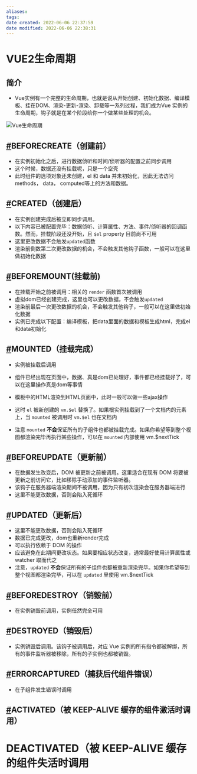 ```yaml
---
aliases: 
tags: 
date created: 2022-06-06 22:37:59
date modified: 2022-06-06 22:38:31
---
```


# VUE2生命周期

## 简介

- Vue实例有一个完整的生命周期，也就是说从开始创建、初始化数据、编译模板、挂在DOM、渲染-更新-渲染、卸载等一系列过程，我们成为Vue 实例的生命周期，钩子就是在某个阶段给你一个做某些处理的机会。

![Vue生命周期](https://picbed.fourteen.top/20210830_003514.png)

## [#](HTTPS://WWW.FOURTEEN.TOP/PAGES/D4959F/#BEFORECREATE-%E5%88%9B%E5%BB%BA%E5%89%8D)BEFORECREATE（创建前）

- 在实例初始化之后，进行数据侦听和时间/侦听器的配置之前同步调用
- 这个时候，数据还没有挂载呢，只是一个空壳
- 此时组件的选项对象还未创建，el 和 data 并未初始化，因此无法访问methods， data， computed等上的方法和数据。

## [#](HTTPS://WWW.FOURTEEN.TOP/PAGES/D4959F/#CREATED-%E5%88%9B%E5%BB%BA%E5%90%8E)CREATED（创建后）

- 在实例创建完成后被立即同步调用。
- 以下内容已被配置完毕：数据侦听、计算属性、方法、事件/侦听器的回调函数。然而，挂载阶段还没开始，且 `$el` property 目前尚不可用
- 这里更改数据不会触发`updated`函数
- 渲染前倒数第二次更改数据的机会，不会触发其他钩子函数，一般可以在这里做初始化数据

## [#](HTTPS://WWW.FOURTEEN.TOP/PAGES/D4959F/#BEFOREMOUNT-%E6%8C%82%E8%BD%BD%E5%89%8D)BEFOREMOUNT(挂载前)

- 在挂载开始之前被调用：相关的 `render` 函数首次被调用
- 虚拟dom已经创建完成，这里也可以更改数据，不会触发`updated`
- 渲染前最后一次更改数据的机会，不会触发其他钩子，一般可以在这里做初始化数据
- 实例已完成以下配置：编译模板，把data里面的数据和模板生成html，完成el和data初始化

## [#](HTTPS://WWW.FOURTEEN.TOP/PAGES/D4959F/#MOUNTED-%E6%8C%82%E8%BD%BD%E5%AE%8C%E6%88%90)MOUNTED（挂载完成）

- 实例被挂载后调用
    
- 组件已经出现在页面中，数据、真是dom已处理好，事件都已经挂载好了，可以在这里操作真是dom等事情
    
- 模板中的HTML渲染到HTML页面中，此时一般可以做一些ajax操作
    
- 这时 `el` 被新创建的 `vm.$el` 替换了。如果根实例挂载到了一个文档内的元素上，当 `mounted` 被调用时 `vm.$el` 也在文档内
    
- 注意 `mounted` **不会**保证所有的子组件也都被挂载完成。如果你希望等到整个视图都渲染完毕再执行某些操作，可以在 `mounted` 内部使用 vm.$nextTick
    

## [#](HTTPS://WWW.FOURTEEN.TOP/PAGES/D4959F/#BEFOREUPDATE-%E6%9B%B4%E6%96%B0%E5%89%8D)BEFOREUPDATE（更新前）

- 在数据发生改变后，DOM 被更新之前被调用。这里适合在现有 DOM 将要被更新之前访问它，比如移除手动添加的事件监听器。
- 该钩子在服务器端渲染期间不被调用，因为只有初次渲染会在服务器端进行
- 这里不能更改数据，否则会陷入死循环

## [#](HTTPS://WWW.FOURTEEN.TOP/PAGES/D4959F/#UPDATED-%E6%9B%B4%E6%96%B0%E5%90%8E)UPDATED（更新后）

- 这里不能更改数据，否则会陷入死循环
- 数据已完成更改，dom也重新render完成
- 可以执行依赖于 DOM 的操作
- 应该避免在此期间更改状态。如果要相应状态改变，通常最好使用计算属性或 watcher 取而代之
- 注意，`updated` **不会**保证所有的子组件也都被重新渲染完毕。如果你希望等到整个视图都渲染完毕，可以在 `updated` 里使用 vm.$nextTick

## [#](HTTPS://WWW.FOURTEEN.TOP/PAGES/D4959F/#BEFOREDESTROY-%E9%94%80%E6%AF%81%E5%89%8D)BEFOREDESTROY（销毁前）

- 在实例销毁前调用，实例任然完全可用

## [#](HTTPS://WWW.FOURTEEN.TOP/PAGES/D4959F/#DESTROYED-%E9%94%80%E6%AF%81%E5%90%8E)DESTROYED（销毁后）

- 实例销毁后调用。该钩子被调用后，对应 Vue 实例的所有指令都被解绑，所有的事件监听器被移除，所有的子实例也都被销毁。

## [#](HTTPS://WWW.FOURTEEN.TOP/PAGES/D4959F/#ERRORCAPTURED-%E6%8D%95%E8%8E%B7%E5%90%8E%E4%BB%A3%E7%BB%84%E4%BB%B6%E9%94%99%E8%AF%AF)ERRORCAPTURED（捕获后代组件错误）

- 在子组件发生错误时调用

## [#](HTTPS://WWW.FOURTEEN.TOP/PAGES/D4959F/#ACTIVATED-%E8%A2%AB-KEEP-ALIVE-%E7%BC%93%E5%AD%98%E7%9A%84%E7%BB%84%E4%BB%B6%E6%BF%80%E6%B4%BB%E6%97%B6%E8%B0%83%E7%94%A8)ACTIVATED（被 KEEP-ALIVE 缓存的组件激活时调用）

# DEACTIVATED（被 KEEP-ALIVE 缓存的组件失活时调用
